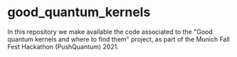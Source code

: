 # good_quantum_kernels
In this repository we make available the code associated to the "Good quantum kernels and where to find them" project, as part of the Munich Fall Fest Hackathon (PushQuantum) 2021.
